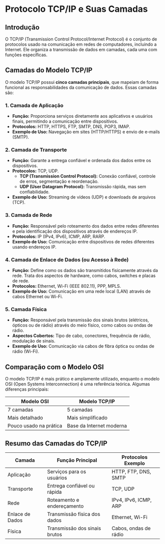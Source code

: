 # Protocolo TCP/IP e Suas Camadas

## Introdução
O TCP/IP (Transmission Control Protocol/Internet Protocol) é o conjunto de protocolos usado na comunicação em redes de computadores, incluindo a Internet. Ele organiza a transmissão de dados em camadas, cada uma com funções específicas.

## Camadas do Modelo TCP/IP
O modelo TCP/IP possui **cinco camadas principais**, que mapeiam de forma funcional as responsabilidades da comunicação de dados. Essas camadas são:

### 1. **Camada de Aplicação**
- **Função:** Proporciona serviços diretamente aos aplicativos e usuários finais, permitindo a comunicação entre dispositivos.
- **Protocolos:** HTTP, HTTPS, FTP, SMTP, DNS, POP3, IMAP.
- **Exemplo de Uso:** Navegação em sites (HTTP/HTTPS) e envio de e-mails (SMTP).

### 2. **Camada de Transporte**
- **Função:** Garante a entrega confiável e ordenada dos dados entre os dispositivos.
- **Protocolos:** TCP, UDP.
  - **TCP (Transmission Control Protocol):** Conexão confiável, controle de erros, segmentação e reordenação.
  - **UDP (User Datagram Protocol):** Transmissão rápida, mas sem confiabilidade.
- **Exemplo de Uso:** Streaming de vídeos (UDP) e downloads de arquivos (TCP).

### 3. **Camada de Rede**
- **Função:** Responsável pelo roteamento dos dados entre redes diferentes e pela identificação dos dispositivos através de endereços IP.
- **Protocolos:** IP (IPv4, IPv6), ICMP, ARP, RARP.
- **Exemplo de Uso:** Comunicação entre dispositivos de redes diferentes usando endereços IP.

### 4. **Camada de Enlace de Dados (ou Acesso à Rede)**
- **Função:** Define como os dados são transmitidos fisicamente através da rede. Trata dos aspectos de hardware, como cabos, switches e placas de rede.
- **Protocolos:** Ethernet, Wi-Fi (IEEE 802.11), PPP, MPLS.
- **Exemplo de Uso:** Comunicação em uma rede local (LAN) através de cabos Ethernet ou Wi-Fi.

### 5. **Camada Física**
- **Função:** Responsável pela transmissão dos sinais brutos (elétricos, ópticos ou de rádio) através do meio físico, como cabos ou ondas de rádio.
- **Aspectos Cobertos:** Tipo de cabo, conectores, frequência de rádio, modulação de sinais.
- **Exemplo de Uso:** Comunicação via cabos de fibra óptica ou ondas de rádio (Wi-Fi).

## Comparação com o Modelo OSI
O modelo TCP/IP é mais prático e amplamente utilizado, enquanto o modelo OSI (Open Systems Interconnection) é uma referência teórica. Algumas diferenças principais:

| Modelo OSI        | Modelo TCP/IP          |
|-------------------|------------------------|
| 7 camadas         | 5 camadas             |
| Mais detalhado    | Mais simplificado     |
| Pouco usado na prática | Base da Internet moderna |

## Resumo das Camadas do TCP/IP
| Camada            | Função Principal                  | Protocolos Exemplo                |
|-------------------|-----------------------------------|------------------------------------|
| Aplicação         | Serviços para os usuários         | HTTP, FTP, DNS, SMTP              |
| Transporte        | Entrega confiável ou rápida       | TCP, UDP                          |
| Rede              | Roteamento e endereçamento        | IPv4, IPv6, ICMP, ARP             |
| Enlace de Dados   | Transmissão física dos dados      | Ethernet, Wi-Fi                   |
| Física            | Transmissão dos sinais brutos     | Cabos, ondas de rádio             |


